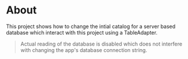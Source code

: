 ﻿# About

This project shows how to change the intial catalog for a server based database which interact with this project using a TableAdapter.

> Actual reading of the database is disabled which does not interfere with changing the app's database connection string.